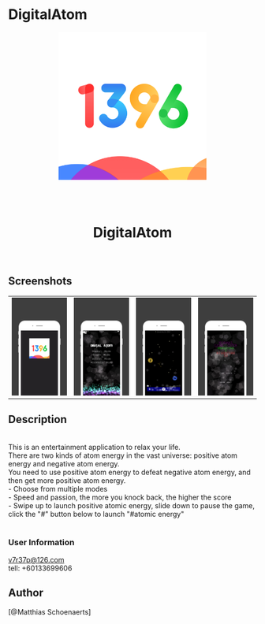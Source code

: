 # DigitalAtom

<div align="center">
<img width=300 src="https://raw.githubusercontent.com/MatthiasSchoenaerts/DigitalAtom/master/IMG/logo.png">

<br> <br>

<h1> DigitalAtom </h1>
<h3> </h3></div>

<br>

## Screenshots

<table align="center" border="0">

<tr>
<td> <img src="https://raw.githubusercontent.com/MatthiasSchoenaerts/DigitalAtom/master/IMG/1.JPG"> </td>
<td> <img src="https://raw.githubusercontent.com/MatthiasSchoenaerts/DigitalAtom/master/IMG/2.JPG"> </td>
<td> <img src="https://raw.githubusercontent.com/MatthiasSchoenaerts/DigitalAtom/master/IMG/3.JPG"> </td>
<td> <img src="https://raw.githubusercontent.com/MatthiasSchoenaerts/DigitalAtom/master/IMG/4.JPG"> </td>
</tr>

<tr>

</tr>


</table>

## Description
<br>
This is an entertainment application to relax your life.
<br>
There are two kinds of atom energy in the vast universe: positive atom energy and negative atom energy.
<br>
You need to use positive atom energy to defeat negative atom energy, and then get more positive atom energy.
<br>
- Choose from multiple modes
<br>
- Speed and passion, the more you knock back, the higher the score
<br>
- Swipe up to launch positive atomic energy, slide down to pause the game, click the "#" button below to launch "#atomic energy"
<br>
<br>


### User Information
v7r37p@126.com
<br>
tell: +60133699606



## Author

[@Matthias Schoenaerts]


